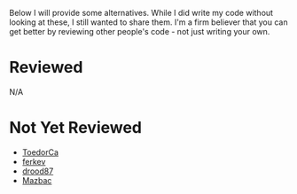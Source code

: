 Below I will provide some alternatives. While I did write my code without looking at these, I still wanted to share them. I'm a firm believer that you can get better by reviewing other people's code - not just writing your own.

# Reviewed

N/A

# Not Yet Reviewed

- [ToedorCa](https://github.com/TeodorCa/todo-list)
- [ferkev](https://github.com/ferkev/javascript)
- [drood87](https://github.com/drood87/shoppingList)
- [Mazbac](https://github.com/Mazbac/DOM-List-Events)